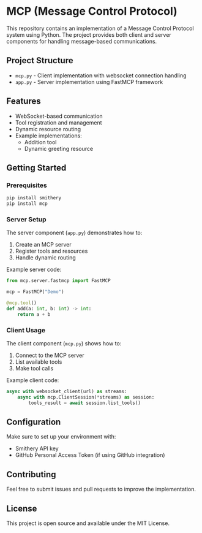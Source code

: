 # MCP (Message Control Protocol)

This repository contains an implementation of a Message Control Protocol system using Python. The project provides both client and server components for handling message-based communications.

## Project Structure

- `mcp.py` - Client implementation with websocket connection handling
- `app.py` - Server implementation using FastMCP framework

## Features

- WebSocket-based communication
- Tool registration and management
- Dynamic resource routing
- Example implementations:
  - Addition tool
  - Dynamic greeting resource

## Getting Started

### Prerequisites

```bash
pip install smithery
pip install mcp
```

### Server Setup

The server component (`app.py`) demonstrates how to:
1. Create an MCP server
2. Register tools and resources
3. Handle dynamic routing

Example server code:
```python
from mcp.server.fastmcp import FastMCP

mcp = FastMCP("Demo")

@mcp.tool()
def add(a: int, b: int) -> int:
    return a + b
```

### Client Usage

The client component (`mcp.py`) shows how to:
1. Connect to the MCP server
2. List available tools
3. Make tool calls

Example client code:
```python
async with websocket_client(url) as streams:
    async with mcp.ClientSession(*streams) as session:
        tools_result = await session.list_tools()
```

## Configuration

Make sure to set up your environment with:
- Smithery API key
- GitHub Personal Access Token (if using GitHub integration)

## Contributing

Feel free to submit issues and pull requests to improve the implementation.

## License

This project is open source and available under the MIT License.